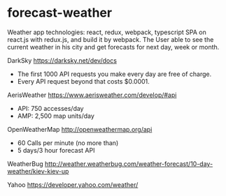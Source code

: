 # forecast-weather

Weather app
technologies: react, redux, webpack, typescript
SPA on react.js with redux.js, and build it by webpack.
The User able to see the current weather in his city and get forecasts for next day, week or month.

DarkSky
<https://darksky.net/dev/docs>
- The first 1000 API requests you make every day are free of charge.
- Every API request beyond that costs $0.0001.

AerisWeather
<https://www.aerisweather.com/develop/#api>
- API: 750 accesses/day
- AMP: 2,500 map units/day

OpenWeatherMap
<http://openweathermap.org/api>
- 60 Calls per minute (no more than)
- 5 days/3 hour forecast API

WeatherBug
<http://weather.weatherbug.com/weather-forecast/10-day-weather/kiev-kiev-up>

Yahoo
<https://developer.yahoo.com/weather/>